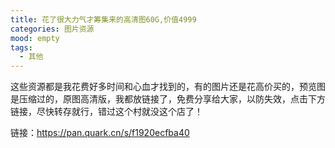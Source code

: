 ```yaml
---
title: 花了很大力气才筹集来的高清图60G,价值4999
categories: 图片资源
mood: empty
tags:
  - 其他
---
```








这些资源都是我花费好多时间和心血才找到的，有的图片还是花高价买的，预览图是压缩过的，原图高清版，我都放链接了，免费分享给大家，以防失效，点击下方链接，尽快转存就行，错过这个村就没这个店了！




链接：https://pan.quark.cn/s/f1920ecfba40











